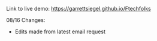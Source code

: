 Link to live demo: https://garrettsiegel.github.io/Ftechfolks

08/16 Changes:

- Edits made from latest email request
